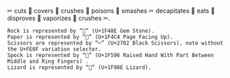 ✂ cuts 📄 covers 💎 crushes 🦎 poisons 🖖 smashes ✂ decapitates 🦎 eats 📄 disproves 🖖 vaporizes 💎 crushes ✂.

    Rock is represented by “💎” (U+1F48E Gem Stone).
    Paper is represented by “📄” (U+1F4C4 Page Facing Up).
    Scissors are represented by “✂” (U+2702 Black Scissors), note without the U+FE0F variation selector.
    Spock is represented by “🖖” (U+1F596 Raised Hand With Part Between Middle and Ring Fingers) .
    Lizard is represented by “🦎” (U+1F98E Lizard).

